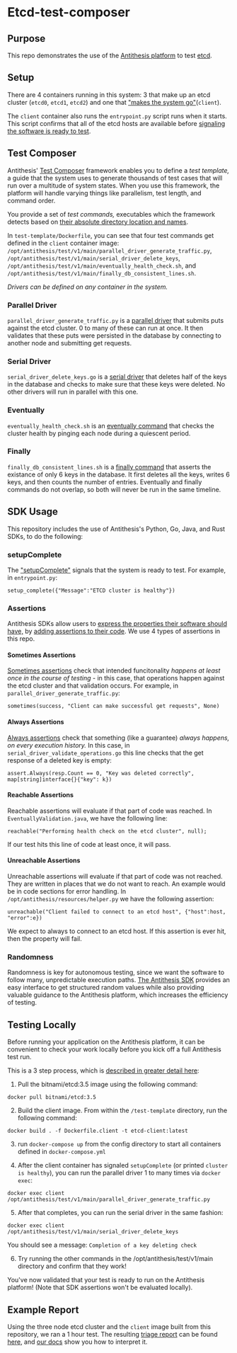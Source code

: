 # Etcd-test-composer

## Purpose

This repo demonstrates the use of the [Antithesis platform](https://antithesis.com/product/what_is_antithesis/) to test [etcd](https://etcd.io/). 

## Setup

There are 4 containers running in this system: 3 that make up an etcd cluster (`etcd0`, `etcd1`, `etcd2`) and one that ["makes the system go"](https://antithesis.com/docs/getting_started/basic_test_hookup/)(`client`). 

The `client` container also runs the `entrypoint.py` script runs when it starts. This script confirms that all of the etcd hosts are available before [signaling the software is ready to test](https://antithesis.com/docs/getting_started/basic_test_hookup/#ready-signal). 

## Test Composer 

Antithesis' [Test Composer](https://antithesis.com/docs/test_templates/) framework enables you to define a *test template,* a guide that the system uses to generate thousands of test cases that will run over a multitude of system states. When you use this framework, the platform will handle varying things like parallelism, test length, and command order. 

You provide a set of *test commands,* executables which the framework detects based on [their absolute directory location and names](https://antithesis.com/docs/test_templates/first_test/#structuring-test-templates). 

In `test-template/Dockerfile`, you can see that four test commands get defined in the `client` container image: `/opt/antithesis/test/v1/main/parallel_driver_generate_traffic.py`, `/opt/antithesis/test/v1/main/serial_driver_delete_keys`, `/opt/antithesis/test/v1/main/eventually_health_check.sh`, and `/opt/antithesis/test/v1/main/finally_db_consistent_lines.sh`. 

*Drivers can be defined on any container in the system.* 

### Parallel Driver

`parallel_driver_generate_traffic.py` is a [parallel driver](https://antithesis.com/docs/test_templates/test_composer_reference/#parallel-driver) that submits puts against the etcd cluster. 0 to many of these can run at once. It then validates that these puts were persisted in the database by connecting to another node and submitting get requests. 

### Serial Driver

`serial_driver_delete_keys.go` is a [serial driver](https://antithesis.com/docs/test_templates/test_composer_reference/#serial-driver-command) that deletes half of the keys in the database and checks to make sure that these keys were deleted. No other drivers will run in parallel with this one. 

### Eventually

`eventually_health_check.sh` is an [eventually command](https://antithesis.com/docs/test_templates/test_composer_reference/#eventually-command) that checks the cluster health by pinging each node during a quiescent period.

### Finally

`finally_db_consistent_lines.sh` is a [finally command](https://antithesis.com/docs/test_templates/test_composer_reference/#finally-command) that asserts the existance of only 6 keys in the database. It first deletes all the keys, writes 6 keys, and then counts the number of entries. Eventually and finally commands do not overlap, so both will never be run in the same timeline.

## SDK Usage

This repository includes the use of Antithesis's Python, Go, Java, and Rust SDKs, to do the following: 

### setupComplete

The ["setupComplete"](https://antithesis.com/docs/generated/sdk/python/antithesis/lifecycle.html#setup_complete) signals that the system is ready to test. For example, in `entrypoint.py`: 

`setup_complete({"Message":"ETCD cluster is healthy"})`

### Assertions

Antithesis SDKs allow users to [express the properties their software should have,](https://antithesis.com/docs/properties_assertions/) by [adding assertions to their code](https://antithesis.com/docs/properties_assertions/assertions/). We use 4 types of assertions in this repo. 

#### Sometimes Assertions

[Sometimes assertions](https://antithesis.com/docs/properties_assertions/properties/#sometimes-properties) check that intended funcitonality *happens at least once in the course of testing* - in this case, that operations happen against the etcd cluster and that validation occurs. For example, in `parallel_driver_generate_traffic.py`: 

`sometimes(success, "Client can make successful get requests", None)`

#### Always Assertions

[Always assertions](https://antithesis.com/docs/properties_assertions/properties/#always-properties) check that something (like a guarantee) *always happens, on every execution history.* In this case, in `serial_driver_validate_operations.go` this line checks that the get response of a deleted key is empty: 

`assert.Always(resp.Count == 0, "Key was deleted correctly", map[string]interface{}{"key": k})`

#### Reachable Assertions

Reachable assertions will evaluate if that part of code was reached. In `EventuallyValidation.java`, we have the following line:

`reachable("Performing health check on the etcd cluster", null);`

If our test hits this line of code at least once, it will pass.

#### Unreachable Assertions

Unreachable assertions will evaluate if that part of code was not reached. They are written in places that we do not want to reach. An example would be in code sections for error handling. In `/opt/antithesis/resources/helper.py` we have the following assertion:

`unreachable("Client failed to connect to an etcd host", {"host":host, "error":e})`

We expect to always to connect to an etcd host. If this assertion is ever hit, then the property will fail.

### Randomness

Randomness is key for autonomous testing, since we want the software to follow many, unpredictable execution paths. [The Antithesis SDK](https://antithesis.com/docs/using_antithesis/sdk/#randomness) provides an easy interface to get structured random values while also providing valuable guidance to the Antithesis platform, which increases the efficiency of testing.

## Testing Locally

Before running your application on the Antithesis platform, it can be convenient to check your work locally before you kick off a full Antithesis test run.

This is a 3 step process, which is [described in greater detail here](https://antithesis.com/docs/test_templates/testing_locally/): 

1. Pull the bitnami/etcd:3.5 image using the following command: 

`docker pull bitnami/etcd:3.5`

2. Build the client image. From within the `/test-template` directory, run the following command: 

`docker build . -f Dockerfile.client -t etcd-client:latest`

3. run `docker-compose up` from the config directory to start all containers defined in `docker-compose.yml`

4. After the client container has signaled `setupComplete` (or printed `cluster is healthy`), you can run the parallel driver 1 to many times via `docker exec`: 

`docker exec client /opt/antithesis/test/v1/main/parallel_driver_generate_traffic.py`

5. After that completes, you can run the serial driver in the same fashion: 

`docker exec client /opt/antithesis/test/v1/main/serial_driver_delete_keys`

You should see a message: `Completion of a key deleting check`

6. Try running the other commands in the /opt/antithesis/test/v1/main directory and confirm that they work!

You've now validated that your test is ready to run on the Antithesis platform! (Note that SDK assertions won't be evaluated locally).

## Example Report

Using the three node etcd cluster and the `client` image built from this repository, we ran a 1 hour test. The resulting [triage report](https://antithesis.com/docs/reports/triage/) can be found [here](https://public.antithesis.com/report/f6oh7KZ6Pchcv9nGfo5oL9IU/lCbpXJUfNwfknLazqvV3mWD3CM37l89raJTdSXNBh3c.html), and [our docs](https://antithesis.com/docs/reports/triage/) show you how to interpret it. 
